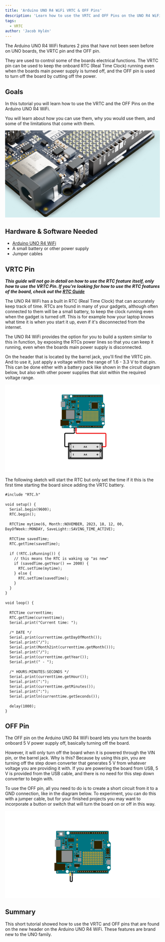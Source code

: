 ```yaml
---
title: 'Arduino UNO R4 WiFi VRTC & OFF Pins'
description: 'Learn how to use the VRTC and OFF Pins on the UNO R4 WiFi.'
tags:
  - VRTC
author: 'Jacob Hylén'
---
```


The Arduino UNO R4 WiFi features 2 pins that have not been seen before on UNO boards, the VRTC pin and the OFF pin. 

They are used to control some of the boards electrical functions. The VRTC pin can be used to keep the onboard RTC (Real Time Clock) running even when the boards main power supply is turned off, and the OFF pin is used to turn off the board by cutting off the power.


## Goals

In this tutorial you will learn how to use the VRTC and the OFF Pins on the Arduino UNO R4 WiFi.

You will learn about how you can use them, why you would use them, and some of the limitations that come with them.

![VRTC and OFF Pin header](./assets/headers.png)

## Hardware & Software Needed

- [Arduino UNO R4 WiFi](https://store.arduino.cc/uno-r4-wifi)
- A small battery or other power supply
- Jumper cables

## VRTC Pin

***This guide will not go in detail on how to use the RTC feature itself, only how to use the VRTC Pin. If you're looking for how to use the RTC features of the board, check out the [RTC Guide](/tutorials/uno-r4-wifi/rtc)***

The UNO R4 WiFi has a built in RTC (Real Time Clock) that can accurately keep track of time. RTCs are found in many of your gadgets, although often connected to them will be a small battery, to keep the clock running even when the gadget is turned off. This is for example how your laptop knows what time it is when you start it up, even if it's disconnected from the internet.

The UNO R4 WiFi provides the option for you to build a system similar to this in function, by exposing the RTCs power lines so that you can keep it running, even when the boards main power supply is disconnected. 

On the header that is located by the barrel jack, you'll find the VRTC pin. And to use it, just apply a voltage within the range of 1.6 - 3.3 V to that pin. This can be done either with a battery pack like shown in the circuit diagram below, but also with other power supplies that slot within the required voltage range.

![Battery Pack Powering the UNO R4 WiFi RTC](./assets/Circuit.png)

The following sketch will start the RTC but only set the time if it this is the first time starting the board since adding the VRTC battery.

```arduino
#include "RTC.h"

void setup() {
  Serial.begin(9600);
  RTC.begin();

  RTCTime mytime(6, Month::NOVEMBER, 2023, 18, 12, 00, DayOfWeek::MONDAY, SaveLight::SAVING_TIME_ACTIVE);

  RTCTime savedTime;
  RTC.getTime(savedTime);

  if (!RTC.isRunning()) {
    // this means the RTC is waking up "as new"
    if (savedTime.getYear() == 2000) {
      RTC.setTime(mytime);
    } else {
      RTC.setTime(savedTime);
    }
  }
}

void loop() {

  RTCTime currenttime;
  RTC.getTime(currenttime);
  Serial.print("Current time: ");

  /* DATE */
  Serial.print(currenttime.getDayOfMonth());
  Serial.print("/");
  Serial.print(Month2int(currenttime.getMonth()));
  Serial.print("/");
  Serial.print(currenttime.getYear());
  Serial.print(" - ");

  /* HOURS:MINUTES:SECONDS */
  Serial.print(currenttime.getHour());
  Serial.print(":");
  Serial.print(currenttime.getMinutes());
  Serial.print(":");
  Serial.println(currenttime.getSeconds());

  delay(1000);
}

```

## OFF Pin
The OFF pin on the Arduino UNO R4 WiFi board lets you turn the boards onboard 5 V power supply off, basically turning off the board.

However, it will only turn off the board when it is powered through the VIN pin, or the barrel jack. Why is this? Because by using this pin, you are turning off the step down converter that generates 5 V from whatever voltage you are providing it with. If you are powering the board from USB, 5 V is provided from the USB cable, and there is no need for this step down converter to begin with. 

To use the OFF pin, all you need to do is to create a short circuit from it to a GND connection, like in the diagram below. To experiment, you can do this with a jumper cable, but for your finished projects you may want to incorporate a button or switch that will turn the board on or off in this way.

![OFF Pin Shorted to GND](./assets/OFF.png)

## Summary

This short tutorial showed how to use the VRTC and OFF pins that are found on the new header on the Arduino UNO R4 WiFi. These features are brand new to the UNO family.